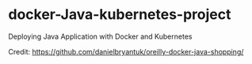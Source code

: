 # docker-Java-kubernetes-project
Deploying Java Application with Docker and Kubernetes

Credit: https://github.com/danielbryantuk/oreilly-docker-java-shopping/
